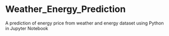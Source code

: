 # Weather_Energy_Prediction
A prediction of energy price from weather and energy dataset using Python in Jupyter Notebook
